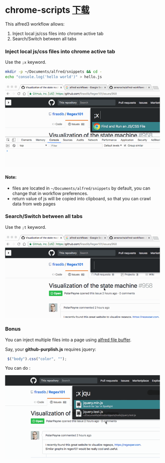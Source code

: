 chrome-scripts [下载](Chrome%20Scripts.alfredworkflow?raw=true)
==============

This alfred3 workflow allows:

1. Inject local js/css files into chrome active tab
2. Search/Switch between all tabs


### Inject local js/css files into chrome active tab

Use the `;x` keyword.

```bash
mkdir -p ~/Documents/alfred/snippets && cd -
echo "console.log('hello world')" > hello.js
```

![](run-js.gif)

#### Note: 

- files are located in `~/Documents/alfred/snippets` by default, you can change that in workflow preferences.
- return value of js will be copied into clipboard, so that you can crawl data from web pages
### Search/Switch between all tabs

Use the `;t` keyword.

![](switch-chrome-tabs.gif)


### Bonus

You can inject multiple files into a page using [alfred file buffer](https://www.alfredapp.com/help/features/file-search/#file-buffer).
 
 Say, your **github-purplish.js** requires jquery:

```js
 $("body").css("color", "");
```

You can do :

![](run-multi.gif)

